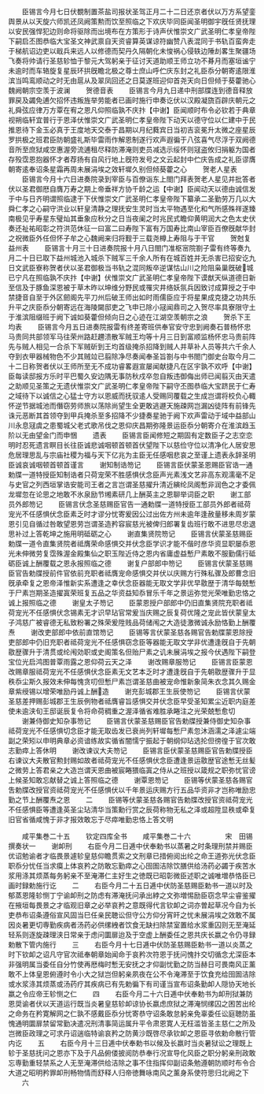 <!-- { "loadSidebar": true } -->
　　臣锡言今月七日伏覩制置茶盐司报状圣驾正月二十二日还京者伏以万方系望銮舆景从以天旋六师凯还凤阙策勲而饮至照临之下欢庆毕同臣闻圣明御宇旣任贤抚理以安民强悍犯边则命将驱除而出境布在方策形于诗声伏惟崇文广武圣明仁孝皇帝陛下嗣启丕图恭临大宝圣文神武禀自天资睿算英谋谅符幽赞八表混同于书轨百蛮奔走于梯航诏边吏以戢兵来远人以修德而契丹久隔朝化未悛祸心侵轶边陲刦畧生聚疆场飞奏将帅请行圣慈轸恤于黎元大驾躬亲于征讨天道助顺王师立功不朞月而塞垣谧宁未逾时而车辂旋复星辰环拱旣瞻北极之尊士庶山呼伫庆东封之礼臣忝分朝寄逺限淮滨当鸣鸾顺动之时无由扈从及翠凤回还之日莫遂班迎仰首尧天向日但倾于葵藿驰心魏阙朝宗空羡于波澜
　　贺德音表
　　臣锡言今月九日递中刑部牒连到德音释放罪戻及蠲免逋欠招怀违叛旌举劳能者已画时施行申奏讫伏以汉殿凝旒百辟庆朝元之礼舜弦应律万方覃在宥之恩凡仰照临孰不庆抃【中谢】臣闻顺时布令必钦若于典章视朔临轩宜普行于恩泽伏惟崇文广武圣明仁孝皇帝陛下动天以德守位以仁建中于民推恩待下金玉必真于王度地天交泰于昌期以月纪蕤宾日当初吉衮冕升太微之座星辰罗拱极之班君臣防朝盛礼斯毕雷雨作解恩制遂行欢声遐徧于八弦喜气尽浮于双阙德音所至庶狱咸空惠渥旁流逋租尽释防滞淹则吏员减选示绥怀则冦盗攸归捐躯为国者存殁霑恩抱器怀才者荐扬有自风行地上旣符发号之文云起封中伫庆告成之礼臣谬膺朝寄逺奉诏条星霜再周未展涓埃之效轩墀久别但倾葵藿之心
　　贺老人星表
　　臣锡言今月十六日进奏院录到宰臣与百僚诣东上閤门拜表贺老人星见并批答者伏以圣君御厯自膺万寿之期上帝垂祥方协千龄之运【中谢】臣闻动天以德由诚信发于中与日齐明谓照临逮于下伏惟崇文广武圣明仁孝皇帝陛下纂承二圣勤劳万几以大舜仁孝之心嗣守洪业以轩皇清静之理抚安生灵时当太平物遇至化和气所感殊祥遂臻南极见乎寿星东璧灿其垂象应秋分之日当夜阑之时兆民式瞻仰黄明润大之色太史伏奏还祉祐昭彰之符洪范休征一曰富二曰寿陛下富有万国寿比南山宰臣百僚旣献华封之祝微臣外任但怀子牟之心魏阙来归将觐于三载尧樽上寿阻与于干官
　　贺尅复益州表
　　臣锡言十月三十日进奏院报十月八日閤门准枢宻院劄子雷有终等奏九月二十日已取下益州城池入城杀下贼军三千余人所有在城百姓并无杀害已招安讫九日文武臣寮称贺者伏以圣君御极当书轨之混同叛卒逆谋怙山川之险阻枭巢旣破城已宁凡在照临孰不庆抃【中谢】伏惟崇文广武圣明仁孝皇帝陛下谟猷天纵道德日新至信及于豚鱼深恩被于草木昨以坤维分野民或罹灾井络妖氛兵因致讨成算授之于中禁捷音自至于外区劒阁先平刀州后破王师出如时雨儒臣应于将星果成克捷之功共乐升平之庆臣忝分朝寄远在海陵闚邸吏之飞申已除小冦闻鼎司之入贺尽率具寮限守土于淮滨阻缀班于阙下诚如葵藿但倾向日之心迹在江湖空羡朝宗之浪
　　贺杀下王均表
　　臣锡言今月五日进奏院报雷有终差寄班供奉官安守忠到阙奏石普杨怀忠马贵同共部领军马往荣州路赶趰溃散军贼王均等十月三日到富顺监杨怀忠马贵前阵先与贼人相见一合杀下军贼斫到王均首级掩杀招降到贼人并草补人员等共六千余人夺到衣甲器械物色不少其贼竝已翦除净尽奏闻奉圣旨劄与中书閤门御史台取今月二十二日称贺者伏以王师所至无不成功睿畧遐宣屡闻献捷凡在区宇孰不欢呼【中谢】臣每读邸报方乐时平巴蜀久安边隅无事防秋戍卒忽自叛违御侮出师已闻翦灭由天遣之助顺见圣策之无遗伏惟崇文广武圣明仁孝皇帝陛下嗣守丕图恭临大宝跻民于仁寿之域待下以诚信之心猛士守方以恩威而抚驭逺人受赐同覆载之生成岂谓将校负心輙怀逆节据城池而僭窃劳师旅以荡除尚望生全更敢逃遯天施疎网岂漏凶徒阵有前锋先诛元恶断其首领夺到甲兵掩杀至多招降不少捷奏星驰于阙下欢声雷动于域中益部山川永息冦虞之患蜀城父老式歌吊伐之恩仰庆昌期弥隆景运臣忝分朝寄介在淮滨趋玉阶以无由望金门而申悃
　　遗表
　　臣锡言臣闻修短之期固有定数臣子之志空恋明时忍死遗言瞑目长往臣诚悲诚咽顿首顿首伏望陛下以慈俭守位以清净化人居安思危居理思乱与宗庙社稷为福与天下亿兆为主臣无任感咽悲哀之至谨上遗表永辞圣明臣诚哀诚咽顿首顿首谨言
　　谢知制诰笏记
　　臣锡言臣伏蒙圣恩赐臣官诰一通勅牒一道特授臣知制诰者只荷宠荣不胜感惧伏念臣声光素浅文艺非高东观濡毫不足与史官之列西垣掌诰安能司王者之言岂谓圣慈擢升清近縯纶凤阁慙非润色之才委佩龙墀忽在论思之地敢不氷泉励节缃素研几上酬英主之恩聊举词臣之职
　　谢工部员外郎笏记
　　臣锡言伏念圣慈赐臣官告一通勅牒一道特授臣工部员外郎者祗荷宠光不任感惧伏念臣素乏时才谬分忧寄爰因公过出佐方州未逾年逢赦量移未周岁蒙恩引见自循过咎敢望恩劳岂谓圣造矜容宸慈光被俾归郎署复齿班行敢不进思尽忠退思补过上答乾坤之施用明砥砺之心
　　谢直集贤院笏记
　　臣锡言伏蒙圣慈赐臣勅牒一道令直集贤院者祗膺荣命感惧交并伏念臣学识才能不偕时彦华资显职屡忝恩光未伸微劳复霑殊渥金殿集仙之职玉陛近侍之恩内省庸虚益慙尸素敢不服勤儒行砥砺臣诚上酬覆载之恩永报照临之德
　　谢复户部郎中笏记
　　臣锡言伏蒙圣慈赐臣官告勅牒授前件官依前充职者祗膺宠命感惧交并伏以庆赐方行殊私骤及郎曹念旧旣承牵复之恩帝泽惟新实系遭逢之幸伏念臣器能无取文学非优早敭歴于清华每兢慙于尸素岂期圣造擢寘荣班复五品之华资益知忝冒乐千年之景运弥觉光荣唯勤忠恪之诚上报照临之德
　　谢皇太子笏记
　　臣蒙恩授户部郎中仍旧直集贤院充职者祗荷宠光不任感惧伏念锡素无才识早玷官常爰当庆赐之辰复荷优隆之宠此皆伏蒙皇太子鸿慈广被睿德无私致粉署之殊荣爰陞贱品荷储闱之大造徒激微诚永励恪勤上酬覆焘
　　谢改吏部郎中依前直馆笏记
　　臣锡等言伏蒙圣慈各赐官告勅牒蒙恩除授吏部郎中仍旧充职者祗荷宠光不任感惧窃念臣等器能无取文学非优遭逢旣自于先朝敭歴骤升于清贯或纶闱効职或史阁策名但贻尸素之讥未展涓埃之报今伏遇陛下嗣登宝位光启鸿图普覃雨露之恩仰荷云天之泽
　　谢改赐章服笏记
　　臣锡言臣蒙恩改赐章服祗荷宠光不任感惧伏念臣素无文艺本乏时才遭逢旣自于先朝敭歴骤升于显秩忝尘斯久报效未伸每愧贪叨但慙尸素岂谓圣慈曲被宠命惟新象简朱衣念其久赐金章紫绶锡以增荣唯励丹诚上酬造
　　谢充彭城郡王生辰使笏记
　　臣锡言伏蒙圣慈差押赐彭城郡王生辰例物者祗膺睿旨感惧交并伏念臣早受圣知累尘近职内庭差使未逾浃旬王邸诞辰复令将命荷稠重之渥泽循省难胜承睠注之光荣兢慙愈切
　　谢兼侍御史知杂事笏记
　　臣锡言伏蒙圣慈赐臣官告勅牒授兼侍御史知杂事祗荷宠光不任感惧切念臣才能无取齿发已衰尚列轩墀每慙尸素忽沐涵濡之泽遽尘端副之荣矧以申明典章必资谙练故实循省闇懦宁振起于朝纲仰玷选抡但徬徨于官次敢志勤瘁上答休明
　　谢改谏议大夫笏记
　　臣锡言臣伏蒙圣慈赐臣官告勅牒授臣右谏议大夫散官勲封赐如故者祗荷宠光不任感惧伏念臣遭逢景运敭歴官途慙无丝髪之微劳上答君亲之大造岂谓天恩曲被宸睠猥临寘之侍从之班授以箴规之职弥忧官谤上候圣知敢忘献替之诚上答照临之德
　　谢覃恩笏记
　　臣锡等伏蒙圣慈各赐官吿勅牒改授官资祗荷宠光不任感惧伏以千年景运庆赐方行五品华资非才岂称唯励忠勤之节上酬覆焘之恩
　　二
　　臣锡等伏蒙圣慈各赐官告勅牒改授官资祗荷宠光不任感惧臣等遭逢英圣尘玷清华当策勳行赏之辰荷称物无私之泽或超陞显秩或牵复旧官省循咸愧于非才报效敢忘于尽瘁唯勤忠恪上答文明



　　咸平集巻二十五
　　钦定四库全书
　　咸平集巻二十六　　　　　宋　田锡　撰奏状一
　　谢卹刑
　　右臣今月二日逓中伏奉勅书以蒸暑之时条理刑禁并赐臣优诏勉谕者才临畏景遽轸皇慈仰瞻贯索之文刑章已措俯阅出纶之命王道弥光伏念臣职忝分忧任当求瘼上体哀矜之防敢忘勤瘁之心囹圄洁除饮膳供给汤药必蠲于疾苦水浆用涤其烦蒸每务躬亲不至淹滞仁主好生之徳既已昭彰微臣述职之诚唯増恭恪臣已画时録勅施行讫
　　二
　　右臣今月二十五日逓中伏防圣慈赐臣勅书一道以时及郁蒸恩隆轸恻丁宁谕卹刑之防虑有滞淹抚问承出綍之文弥増惕励臣窃念早尘睿鉴擢在掖垣每畏景之才临观旧章之必举哀矜之意既得代言钦卹之词亦曽起草况今自为长吏恭布诏条遵俗宣风固当巳任亲民聴讼但守公方仰分宵旰之忧未展涓埃之效敢不属因炎暑更切専勤疾病者汤药必供缧絏者饮食无缺扫除禁室置给水浆重囚则无至淹延轻系则逐旋疎理浃日常亲于虑问圜扉迨及于空虚上酬委任之恩共庆长嬴之令仍寻録勅散下管内施行
　　三
　　右臣今月十七日逓中伏防圣慈赐臣勅书一道以炎蒸之时下钦卹之诏凡守官次祗奉朝章始闻命于哀矜次符恩于抚问愧抃交切循念尤深臣本非强明属当委任自分竹使再厯梅时慙无安抚之才仰副忧勤之防当赫日可畏南风正薰敢不上体皇恩俯遵时令小大之狱岂但躬亲夙夜在公不令淹滞至于饮食充给囹圄洁除或水浆涤其烦蒸或汤药疗其疾病已有先勅徧下有司谨当宣布诏条勤卹人隠协天地长嬴之令应帝王轸恻之仁
　　四
　　右臣今月二十六日逓中伏奉勅书为卹刑狱兼防恩奨谕者伏以天道运行既当炎暑皇慈轸卹谅协长嬴虑庶狱之滞淹悯缧囚之困苦出纶之命务在矜寛解网之仁孰不感戴臣忝分忧寄恭守诏条敢怠躬亲免辜委任讼庭聴防虽愧通明圜扉禁留常勤决遣况刑清事简运属升平令肃恩寛人无枉滥皆圣主慈仁之所及岂微臣政理之可求丹诏遄临特谕哀矜之防黄沙既啓尽承钦卹之恩臣寻依勅命散行管内讫
　　五
　　右臣今月十三日逓中伏奉勅书以候及长嬴时当炎暑狱讼之理既上轸于圣慈抚问之恩亦下及于凡品俯偻披阅防恭奉行况宣导化风臣之职分躬亲刑政敢忘専勤重轻禁系之人无至淹滞供给洁除之事不住指挥仰副诏条勉遵朝防顺时布令合大道之昭明矜罪卹刑畅物情而舒释人归帝徳舞咏南风之薰身系使符思归北阙之下
　　六
